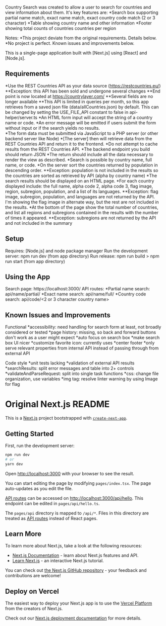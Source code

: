 Country Search was created to allow a user to search for countries and view information about them. It's key features are:
*Search box supporting partial name match, exact name match, exact country code match (2 or 3 character)
*Table showing country name and other information
*Footer showing total counts of countries countries per region

Notes: 
*This project deviate from the original requirements. Details below.
*No project is perfect. Known issues and improvements below.

This is a single-page application built with [Next.js] using [React] and [Node.js]. 

## Requirements
*Use the REST Countries API as your data source (https://restcountries.eu/)
**Exception: this API has been sold and undergone several changes
**End point is now located at https://countrylayer.com/ 
**Several fields are no longer available 
**This API is limited in queries per month, so this app retrieves from a saved json file (data/allCountries.json) by default. This can be changed by setting the USE_FILE_API constant to false in api-helper/server.ts 
*An HTML form input will accept the string of a country name or code.
*An error message will be emitted if users submit the form without input or if the search yields no results.  
*The form data must be submitted via JavaScript to a PHP server (or other backend server like Node) 
*[The server] then will retrieve data from the REST Countries API and return it to the frontend. 
*Do not attempt to cache results from the REST Countries API. 
*The backend endpoint you build should return JSON
*The return should include all the data necessary to render the view as described.
*Search is possible by country name, full name, or code. 
*On the server sort the countries returned by population in descending order.
**Exception: population is not included in the results so the countries are sorted as retrieved by API (alpha by country name)
*The search results should be displayed on an HTML page. 
*For each country displayed include: the full name, alpha code 2, alpha code 3, flag image, region, subregion, population, and a list of its languages.
**Exception: flag image, subregion, population, and languages are not returned by the API. I'm showing the flag image in alternate way, but the rest are  not included in the results.
*At the bottom of the page show the total number of countries, and list all regions and subregions contained in the results with the number of times it appeared.
**Exception: subregions are not returned by the API and not included in the summary

## Setup
Requires: [Node.js] and node package manager
Run the development server: npm run dev (from app directory)
Run release: npm run build > npm run start (from app directory)

## Using the App
Search page: https://localhost:3000/
API routes:
*Partial name search: api/name/partial/<part of country name>
*Exact name search: api/name/full/<full country name>
*Country code search: api/code/<2 or 3 character country name>

## Known Issues and Improvements
Functional
*accessibility: need handling for search form at least, not broadly considered or tested
*page history: missing, so back and forward buttons don't work as a user might expect
*auto focus on search box
*make search box UI nicer
*customize favorite icon: currently uses 
*center footer
*only serve relevant properties from internal API instead of passing through from external API

Code style
*unit tests lacking
*validation of external API results
*searchResults: split error messages and table into 2+ controls
*validateAndParseRequest: split into single task functions
*css: change file organization, use variables
*img tag: resolve linter warning by using Image for flag

# Original Next.js README

This is a [Next.js](https://nextjs.org/) project bootstrapped with [`create-next-app`](https://github.com/vercel/next.js/tree/canary/packages/create-next-app).

## Getting Started

First, run the development server:

```bash
npm run dev
# or
yarn dev
```

Open [http://localhost:3000](http://localhost:3000) with your browser to see the result.

You can start editing the page by modifying `pages/index.tsx`. The page auto-updates as you edit the file.

[API routes](https://nextjs.org/docs/api-routes/introduction) can be accessed on [http://localhost:3000/api/hello](http://localhost:3000/api/hello). This endpoint can be edited in `pages/api/hello.ts`.

The `pages/api` directory is mapped to `/api/*`. Files in this directory are treated as [API routes](https://nextjs.org/docs/api-routes/introduction) instead of React pages.

## Learn More

To learn more about Next.js, take a look at the following resources:

- [Next.js Documentation](https://nextjs.org/docs) - learn about Next.js features and API.
- [Learn Next.js](https://nextjs.org/learn) - an interactive Next.js tutorial.

You can check out [the Next.js GitHub repository](https://github.com/vercel/next.js/) - your feedback and contributions are welcome!

## Deploy on Vercel

The easiest way to deploy your Next.js app is to use the [Vercel Platform](https://vercel.com/new?utm_medium=default-template&filter=next.js&utm_source=create-next-app&utm_campaign=create-next-app-readme) from the creators of Next.js.

Check out our [Next.js deployment documentation](https://nextjs.org/docs/deployment) for more details.
